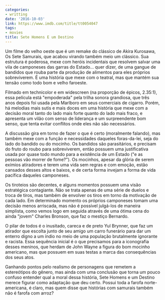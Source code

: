 ```yaml
---
categories:
- writting
date: '2016-10-03'
link: https://www.imdb.com/title/tt0054047
tags:
- movies
title: Sete Homens E um Destino
---
```


Um filme do velho oeste que é um remake do clássico de Akira Kurosawa, Os Sete Samurais, que acabou virando também meio um clássico. Sua estrutura é poderosa, mexe com heróis incidentais que resolvem salvar uma vila de camponeses das garras do Estado... quer dizer, de uma gangue de bandidos que rouba parte da produção de alimentos para eles próprios sobreviverem. É uma história que mexe com o teatral, mas que mantém sua tensão como todo bom e velho faroeste.

Filmado em technicolor e em widescreen (na proporção de épicos, 2.35:1), essa película está "empoderada" pela trilha sonora grandiosa, que três anos depois foi usada pela Marlboro em seus comerciais de cigarro. Porém, há melodias mais sutis e mais doces em uma história que mexe com a decisão moral tanto do lado mais forte quanto do lado mais fraco, e apresenta um vilão com senso de liderança e um surpreendente bom senso, que tenta evitar conflitos onde eles não são necessários.

A discussão gira em torno de fazer o que é certo (moralmente falando), mas também mexe com a função e necessidades daqueles foras-da-lei, seja do lado do bandido ou do mocinho. Os bandidos são parasitários, e precisam do fruto do roubo para sobreviverem, então possuem uma justificativa usada por quase todo mundo para a existência de um Estado ("e as pessoas vão morrer de fome?"). Os mocinhos, apesar da glória de serem exímios atiradores e terem uma vida sem regras e com emoção, estão cansados desses altos e baixos, e de certa forma invejam a forma de vida pacífica daqueles camponeses.

Os tiroteios são decentes, e alguns momentos possuem uma visão estratégica contagiante. Não se trata apenas de uma série de duelos e troca de tiros, mas também de envolver os tiros em torno da motivação de cada lado. Em determinado momento os próprios camponeses tomam uma decisão menos arriscada, mas não é possível julgá-los de maneira simplista, como vemos logo em seguida através de uma ótima cena do ainda "jovem" Charles Bronson, que faz o mestiço Bernardo.

O pilar de todos é o inusitado, careca e de preto Yul Brynner, que faz um atirador que escolta junto de seu amigo um carro funerário para dar um enterro digno a um índio no meio de uma população brutalmente ignorante e racista. Essa sequência inicial é o que precisamos para a iconografia desses meninos, que herdam de John Wayne a figura do bom mocinho americano, mas que possuem em suas testas a marca das consequências dos seus atos.

Ganhando pontos pelo realismo de personagens que remetem a estereótipos do gênero, mas ainda com uma conclusão que torna um pouco confuso entender qual a moral dessa história, Sete Homens e um Destino merece figurar como adaptação que deu certo. Possui toda a farofa norte-americana, é claro, mas quem disse que histórias com samurais também não é farofa com arroz?